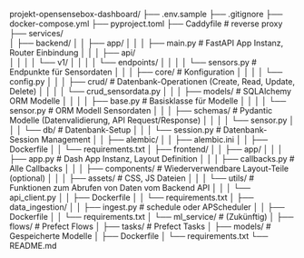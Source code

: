 projekt-opensensebox-dashboard/
├── .env.sample
├── .gitignore
├── docker-compose.yml
├── pyproject.toml
├── Caddyfile  # reverse proxy
├── services/           
│   ├── backend/
│   │   ├── app/
│   │   │   ├── main.py       # FastAPI App Instanz, Router Einbindung
│   │   │   ├── api/          
│   │   │   │   └── v1/
│   │   │   │       └── endpoints/
│   │   │   │           └── sensors.py # Endpunkte für Sensordaten
│   │   │   ├── core/         # Konfiguration
│   │   │   │   └── config.py
│   │   │   ├── crud/         # Datenbank-Operationen (Create, Read, Update, Delete)
│   │   │   │   └── crud_sensordata.py
│   │   │   ├── models/       # SQLAlchemy ORM Modelle
│   │   │   │   ├── base.py     # Basisklasse für Modelle
│   │   │   │   └── sensor.py   # ORM Modell Sensordaten
│   │   │   ├── schemas/      # Pydantic Modelle (Datenvalidierung, API Request/Response)
│   │   │   │   └── sensor.py
│   │   │   └── db/           # Datenbank-Setup
│   │   │       └── session.py  # Datenbank-Session Management
│   │   ├── alembic/
│   │   ├── alembic.ini
│   │   ├── Dockerfile
│   │   └── requirements.txt
│   ├── frontend/
│   │   ├── app/
│   │   │   ├── app.py        # Dash App Instanz, Layout Definition
│   │   │    ├── callbacks.py  # Alle Callbacks
│   │   │   ├── components/   # Wiederverwendbare Layout-Teile (optional)
│   │   │   ├── assets/       # CSS, JS Dateien
│   │   │   └── utils/     # Funktionen zum Abrufen von Daten vom Backend API
│   │   │       └── api_client.py
│   │   ├── Dockerfile
│   │   └── requirements.txt
│   ├── data_ingestion/
│   │   ├── ingest.py  # schedule oder APScheduler
│   │   ├── Dockerfile
│   │   └── requirements.txt
│   └── ml_service/     # (Zukünftig)
│       ├── flows/      # Prefect Flows
│       ├── tasks/      # Prefect Tasks
│       ├── models/     # Gespeicherte Modelle
│       ├── Dockerfile
│       └── requirements.txt
└── README.md